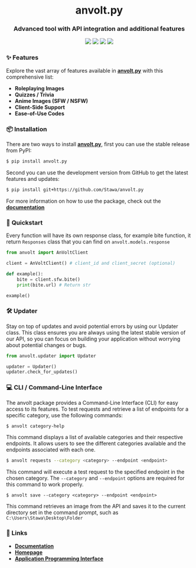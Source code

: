 <h1 align="center">
    anvolt.py
</h1>

<h3 align="center">
    Advanced tool with API integration and additional features
</h2>

<p align="center">
    <a href="https://codeclimate.com/github/Stawa/anvolt.py/maintainability"><img src="https://api.codeclimate.com/v1/badges/780b1926cc1affa10cf4/maintainability"></a>
    <a href="https://pypi.org/project/anvolt.py"><img src="https://img.shields.io/pypi/pyversions/anvolt.py"><a>
    <a href="https://github.com/psf/black"><img src="https://img.shields.io/static/v1?label=code style&message=black&color=black"></a>
    <a href="https://pypi.org/project/anvolt.py"><img src="https://static.pepy.tech/badge/anvolt-py/month"/></a>
</p>

### <span class="emoji">✨</span> Features

Explore the vast array of features available in **[anvolt.py](https://anvolt.vercel.app/api/)** with this comprehensive list:

- **Roleplaying Images**
- **Quizzes / Trivia**
- **Anime Images (SFW / NSFW)**
- **Client-Side Support**
- **Ease-of-Use Codes**

### <span class="emoji">📦</span> Installation

There are two ways to install **[anvolt.py](https://anvolt.vercel.app/api/)**, first you can use the stable release from PyPI:

```bash
$ pip install anvolt.py
```

Second you can use the development version from GitHub to get the latest features and updates:

```bash
$ pip install git+https://github.com/Stawa/anvolt.py
```

For more information on how to use the package, check out the **[documentation](https://anvolt.vercel.app/docs/)**

### <span class="emoji"> 🚀 </span> Quickstart

Every function will have its own response class, for example bite function, it return `Responses` class that you can find on `anvolt.models.response`

```py
from anvolt import AnVoltClient

client = AnVoltClient() # client_id and client_secret (optional)

def example():
    bite = client.sfw.bite()
    print(bite.url) # Return str

example()
```

### <span class="emoji"> 🛠️ </span> Updater

Stay on top of updates and avoid potential errors by using our Updater class. This class ensures you are always using the latest stable version of our API, so you can focus on building your application without worrying about potential changes or bugs.

```py
from anvolt.updater import Updater

updater = Updater()
updater.check_for_updates()
```

### <span class="emoji">💻</span> CLI / Command-Line Interface

The anvolt package provides a Command-Line Interface (CLI) for easy access to its features. To test requests and retrieve a list of endpoints for a specific category, use the following commands:

```bash
$ anvolt category-help
```
This command displays a list of available categories and their respective endpoints. It allows users to see the different categories available and the endpoints associated with each one.

```bash
$ anvolt requests --category <category> --endpoint <endpoint>
```
This command will execute a test request to the specified endpoint in the chosen category. The `--category` and `--endpoint` options are required for this command to work properly.

```
$ anvolt save --category <category> --endpoint <endpoint>
```
This command retrieves an image from the API and saves it to the current directory set in the command prompt, such as `C:\Users\Stawa\Desktop\Folder`

### <span class="emoji">🔗</span> Links

- **[Documentation](https://anvolt.vercel.app/docs/)**
- **[Homepage](https://github.com/Stawa/anvolt.py)**
- **[Application Programming Interface](https://anvolt.vercel.app/api/)**
